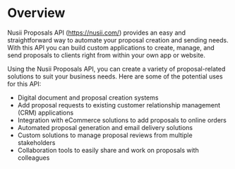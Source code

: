 # Overview

Nusii Proposals API (<https://nusii.com/>) provides an easy and straightforward way to automate your proposal creation and sending needs. With this API you can build custom applications to create, manage, and send proposals to clients right from within your own app or website.

Using the Nusii Proposals API, you can create a variety of proposal-related solutions to suit your business needs. Here are some of the potential uses for this API:

- Digital document and proposal creation systems
- Add proposal requests to existing customer relationship management (CRM) applications
- Integration with eCommerce solutions to add proposals to online orders
- Automated proposal generation and email delivery solutions
- Custom solutions to manage proposal reviews from multiple stakeholders
- Collaboration tools to easily share and work on proposals with colleagues
